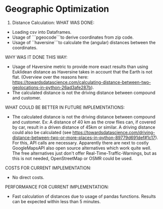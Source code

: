 # Geographic Optimization

1. Distance Calculation:
  WHAT WAS DONE:
 - Loading csv into Dataframes.
 - Usage of ´´´pgeocode´´´to derive coordinates from zip code.
 - Usage of ´´haversine´´´to calculate the (angular) distances between the coordinates.

WHY WAS IT DONE THIS WAY:
 - Usage of Haversine metric to provide more exact results than using Euklidean distance as Haversine takes in account that the Earth is not flat. 
 (Overview over the reasons here: https://towardsdatascience.com/calculating-distance-between-two-geolocations-in-python-26ad3afe287b).
- The calculated distance is not the driving distance between compound and customer. 

WHAT COULD BE BETTER IN FUTURE IMPLEMENTATIONS:
- The calculated distance is not the driving distance between compound and customer. Ex: A distance of 40 km as the crow flies can, if covered by car, result in a driven distance of 45km or similar. A driving distance could also be calculated (see https://towardsdatascience.com/driving-distance-between-two-or-more-places-in-python-89779d691def#1c17). For this, API calls are necessary. Apparently there are next to costly GoogleMapsAPI also open source alternatives which work quite well. The free alternatives just don't offer Real-Time-Traffic-Warnings, but as this is not needed, OpenStreetMap or OSMR could be used.

COSTS FOR CURRENT IMPLEMENTATION:
- No direct costs. 

PERFORMANCE FOR CURRENT IMPLEMENTATION:
- Fast calculation of distances due to usage of pandas functions. Results can be expected within less than 5 minutes.

